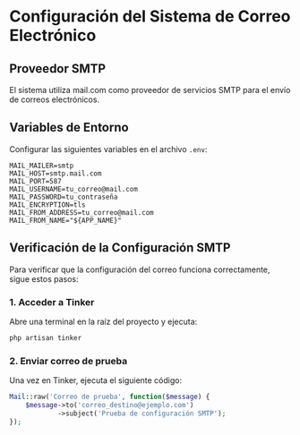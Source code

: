 # Configuración del Sistema de Correo Electrónico

## Proveedor SMTP
El sistema utiliza mail.com como proveedor de servicios SMTP para el envío de correos electrónicos.

## Variables de Entorno
Configurar las siguientes variables en el archivo `.env`:

```env
MAIL_MAILER=smtp
MAIL_HOST=smtp.mail.com
MAIL_PORT=587
MAIL_USERNAME=tu_correo@mail.com
MAIL_PASSWORD=tu_contraseña
MAIL_ENCRYPTION=tls
MAIL_FROM_ADDRESS=tu_correo@mail.com
MAIL_FROM_NAME="${APP_NAME}"
```

## Verificación de la Configuración SMTP

Para verificar que la configuración del correo funciona correctamente, sigue estos pasos:
### 1. Acceder a Tinker
Abre una terminal en la raíz del proyecto y ejecuta:
```bash
php artisan tinker
```
### 2.  Enviar correo de prueba
Una vez en Tinker, ejecuta el siguiente código:
```php
Mail::raw('Correo de prueba', function($message) {
    $message->to('correo_destino@ejemplo.com')
            ->subject('Prueba de configuración SMTP');
});
```
